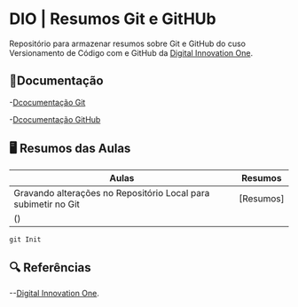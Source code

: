# DIO | Resumos Git e GitHUb    

Repositório para armazenar resumos sobre Git e GitHub do cuso Versionamento de Código com e GitHub da [Digital Innovation One](https://www.dio.me/).

## 📘Documentação
-[Dcocumentação Git](https://git-scm.com/doc)

-[Dcocumentação GitHub ](https://docs.github.com)

## 🖥️ Resumos das Aulas

| Aulas | Resumos |
|-------|---------|
|Gravando alterações no Repositório Local para subimetir no Git| [Resumos]
() |
```
git Init
```

## 🔍 Referências
--[Digital Innovation One]().